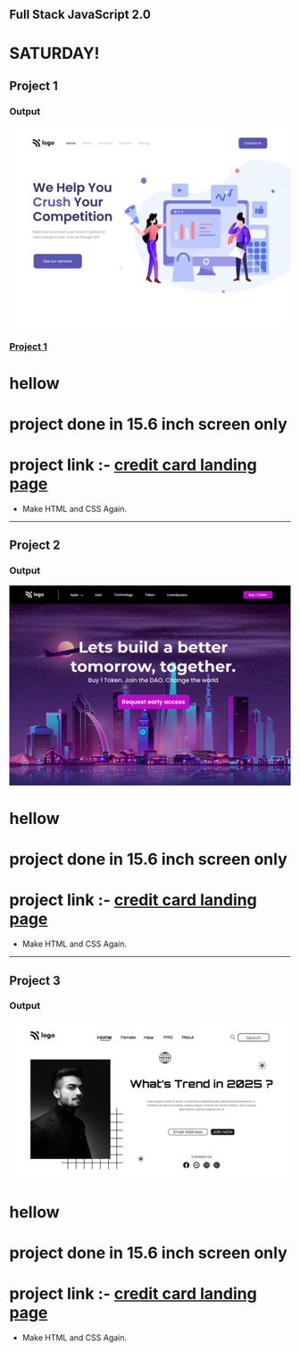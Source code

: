 ## Full Stack JavaScript 2.0

# SATURDAY!

## Project 1

### Output

![Project 1](./Project%2001/output.png)

### [Project 1](./HTML%20and%20CSS/01_Project-%20Credit%20Card%20Landing%20Page)

# hellow 
    
# project done in 15.6 inch screen only 
# project link :- [credit card landing page](https://w3pro1.netlify.app/)

- Make HTML and CSS Again.

---

## Project 2

### Output

![Project 2](./Project%2002/output.png)

# hellow 
    
# project done in 15.6 inch screen only 
# project link :- [credit card landing page](https://w3pro2.netlify.app/)

- Make HTML and CSS Again.

---

## Project 3

### Output

![Project 1](./Project%2003/output.png)

# hellow 
    
# project done in 15.6 inch screen only 
# project link :- [credit card landing page](https://w3pro3.netlify.app/)

- Make HTML and CSS Again.
